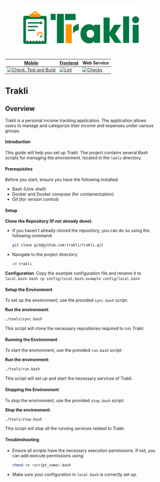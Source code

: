 <p align="center"><a href="#" target="_blank"><img src="https://raw.githubusercontent.com/trakli/trakli/main/logo.svg" width="400" alt="Trakli Logo"></a></p>

| [Mobile](https://appdistribution.firebase.dev/i/ef5a870535504428) | [Frontend](https://trakli-ui.pages.dev/) | Web Service |
|-|-|-|
| [![Check, Test and Build](https://github.com/trakli/trakli-mobile/actions/workflows/build.yml/badge.svg)](https://github.com/trakli/trakli-mobile/actions/workflows/build.yml) | [![Lint](https://github.com/trakli/trakli-ui/actions/workflows/checks.yml/badge.svg)](https://github.com/trakli/trakli-ui/actions/workflows/checks.yml) | [![Checks](https://github.com/trakli/trakli-webservice/actions/workflows/checks.yml/badge.svg)](https://github.com/trakli/trakli-webservice/actions/workflows/checks.yml) |

# Trakli

## Overview

Trakli is a personal income tracking application. The application allows users to manage and categorize their income and expenses under various groups.


#### Introduction

This guide will help you set up Trakli. The project contains several Bash scripts for managing the environment, located in the `tools` directory.

#### Prerequisites

Before you start, ensure you have the following installed:
- Bash (Unix shell)
- Docker and Docker compose (for containerization)
- Git (for version control)

#### Setup

**Clone the Repository (If not already done)**:
   - If you haven't already cloned the repository, you can do so using the following command:
     ```bash
     git clone git@github.com:trakli/trakli.git
     ```
   - Navigate to the project directory:
     ```bash
     cd trakli
     ```

**Configuration**:
   Copy the example configuration file and rename it to `local.bash`:
     ```bash
     cp config/local.bash.example config/local.bash
     ```

#### Setup the Environment

To set up the environment, use the provided `sync.bash` script:

**Run the environment**:
   ```bash
   ./tools/sync.bash
   ```
This script will clone the necessary repositories required to run Trakli.

#### Running the Environment

To start the environment, use the provided `run.bash` script:

**Run the environment**:
   ```bash
   ./tools/run.bash
   ```
   This script will set up and start the necessary services of Trakli.

#### Stopping the Environment

To stop the environment, use the provided `stop.bash` script:

**Stop the environment**:
   ```bash
   ./tools/stop.bash
   ```
   This script will stop all the running services related to Trakli.

#### Troubleshooting

- Ensure all scripts have the necessary execution permissions. If not, you can add execute permissions using:
  ```bash
  chmod +x <script_name>.bash
  ```
- Make sure your configuration in `local.bash` is correctly set up.
